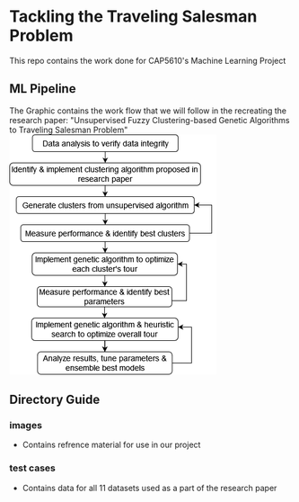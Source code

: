 # Tackling the Traveling Salesman Problem
This repo contains the work done for CAP5610's Machine Learning Project 

## ML Pipeline
The Graphic contains the work flow that we will follow in the recreating the research paper: "Unsupervised Fuzzy Clustering-based Genetic Algorithms to Traveling Salesman Problem" 
![ML Pipline](/images/ML_Pipeline.png)

## Directory Guide
### images 
- Contains refrence material for use in our project 

### test cases  
- Contains data for all 11 datasets used as a part of the research paper
